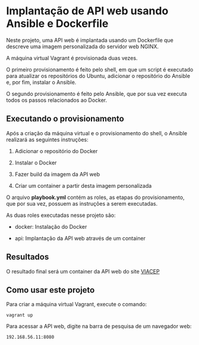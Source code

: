 # Implantação de API web usando Ansible e Dockerfile

Neste projeto, uma API web é implantada usando um Dockerfile que descreve uma imagem personalizada do servidor web NGINX.

A máquina virtual Vagrant é provisionada duas vezes.

O primeiro provisionamento é feito pelo shell, em que um script é executado para atualizar os repositórios do Ubuntu, adicionar o repositório do Ansible e, por fim, instalar o Ansible.

O segundo provisionamento é feito pelo Ansible, que por sua vez executa todos os passos relacionados ao Docker.

## Executando o provisionamento

Após a criação da máquina virtual e o provisionamento do shell, o Ansible realizará as seguintes instruções:

1. Adicionar o repositório do Docker

2. Instalar o Docker

3. Fazer build da imagem da API web

4. Criar um container a partir desta imagem personalizada

O arquivo **playbook.yml** contém as roles, as etapas do provisionamento, que por sua vez, possuem as instruções a serem executadas.

As duas roles executadas nesse projeto são:

- docker: Instalação do Docker

- api: Implantação da API web através de um container

## Resultados

O resultado final será um container da API web do site [VIACEP](https://viacep.com.br)

## Como usar este projeto

Para criar a máquina virtual Vagrant, execute o comando:

`vagrant up`

Para acessar a API web, digite na barra de pesquisa de um navegador web:

`192.168.56.11:8080`
